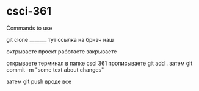 # csci-361
Commands to use 

git clone _______ тут ссылка на брнэч наш 

октрываете проект работаете закрываете

открываете терминал в папке csci 361 
прописываете 
git add .
затем 
git commit -m "some text about changes"

затем 
git push 
вроде все
#
